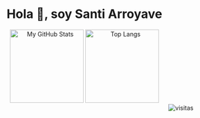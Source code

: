 <div align="center">
    <h1>Hola 👋, soy Santi Arroyave</h1>
</div>
<div align="center">
<picture>
    <img height="170em" src="https://github-readme-stats-sigma-five.vercel.app/api?username=santiarroyave&custom_title=Mis&nbsp;estadísticas&nbsp;de&nbsp;GitHub&show_icons=true&bg_color=DEG,003269,0052ab&title_color=ffffff&text_color=ffffff&icon_color=ffffff&hide_border=true&locale=es" alt="My GitHub Stats"/>
</picture>
<picture>
    <img height="170em" src="https://github-readme-stats-sigma-five.vercel.app/api/top-langs/?username=santiarroyave&layout=compact&bg_color=DEG,003269,0052ab&title_color=ffffff&text_color=ffffff&hide_border=true&locale=es" alt="Top Langs"/>
</picture>
</div>
<div align="right">
    <img src="https://komarev.com/ghpvc/?username=santiarroyave&label=Visitas&color=0052ab&style=flat" alt="visitas" />    
</div>


